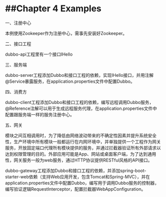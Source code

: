 ##Chapter 4 Examples
==================
一、注册中心

本例使用Zookeeper作为注册中心，需事先安装好Zookeeper。

二、接口工程

dubbo-api工程里有一个接口IHello

三、服务端

dubbo-server工程添加Dubbo和接口工程的依赖，实现IHello接口，并用注解@Service暴露服务，在application.properties文件中配置Dubbo。

四、消费方

dubbo-client工程添加Dubbo和接口工程的依赖，编写远程调用Dubbo服务，@Reference注解可以用于生成远程服务代理，在application.properties文件中配置跟服务端一样的服务注册中心。

五、网关

模块之间互相调用时，为了降低由网络波动带来的不确定性因素并提升系统安全性，生产环境中所有模块一般都运行在内网环境中，并单独提供一个工程作为网关服务，开放固定端口代理所有模块提供的服务，并通过拦截器验证所有外部请求以达到权限管理的目的。外部应用可能是App、网站或桌面客户端，为了达到通用性，网关服务一般为web服务，通过HTTP协议提供RESTful风格的API接口。

dubbo-gateway工程添加Dubbo和接口工程的依赖，并添加spring-boot-starter-web依赖（支持Web应用开发，包含Tomcat和Spring-MVC），并在application.properties文件中配置Dubbo，编写用于调用Dubbo服务的控制器，编写验证逻辑RequestInterceptor，配置拦截器WebAppConfiguration。
